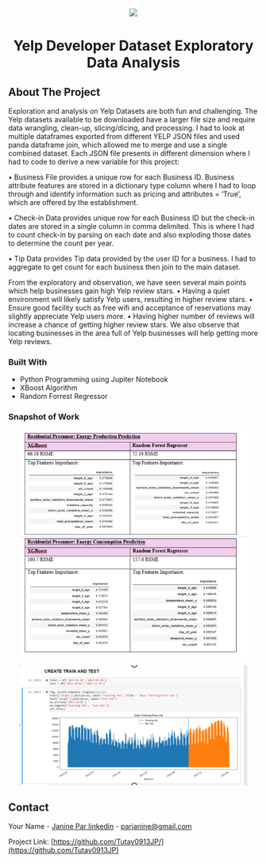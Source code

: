 <!-- PROJECT LOGO -->
<br />
<div align="center">
<p align="center">
  <img width="460" height="auto" src="https://github.com/Tutay0913JP/portfolio/blob/master/images/yelp.png">
</p>


  <h1 align="center">Yelp Developer Dataset Exploratory Data Analysis</h1>
  <p align="center">
  </p>
</div>

<!-- ABOUT THE PROJECT -->
## About The Project

Exploration and analysis on Yelp Datasets are both fun and challenging. The Yelp datasets available to be downloaded have a larger file size and require data wrangling, clean-up, slicing/dicing, and processing.  I had to look at multiple dataframes exported from different YELP JSON files and used panda dataframe join, which allowed me to merge and use a single combined dataset. Each JSON file presents in different dimension where I had to code to derive a new variable for this project: 

•	Business File provides a unique row for each Business ID. Business attribute features are stored in a dictionary type column where I had to loop through and identify information such as pricing and attributes = ‘True’, which are offered by the establishment. 

•	Check-in Data provides unique row for each Business ID but the check-in dates are stored in a single column in comma delimited. This is where I had to count check-in by parsing on each date and also exploding those dates to determine the count per year.  

•	Tip Data provides Tip data provided by the user ID for a business. I had to aggregate to get count for each business then join to the main dataset. 

From the exploratory and observation, we have seen several main points which help businesses gain high Yelp review stars.
•	Having a quiet environment will likely satisfy Yelp users, resulting in higher review stars.
•	Ensure good facility such as free wifi and acceptance of reservations may slightly appreciate Yelp users more.
•	Having higher number of reviews will increase a chance of getting higher review stars. We also observe that locating businesses in the area full of Yelp businesses will help getting more Yelp reviews.


### Built With
* Python Programming using Jupiter Notebook
* XBoost Algorithm
* Random Forrest Regressor


### Snapshot of Work

<p align="center">
  <img width="460" height="auto" src="https://github.com/Tutay0913JP/DataScienceWork/blob/main/images/ResultTimeseriesRegression.png">
</p>

<p align="center">
  <img width="460" height="auto" src="https://github.com/Tutay0913JP/DataScienceWork/blob/main/images/prosumer1.png">
</p>

<!-- CONTACT -->
## Contact

Your Name - [Janine Par linkedin](https://www.linkedin.com/in/janine-par-a0753a2b8) - parjanine@gmail.com

Project Link: [https://github.com/Tutay0913JP/](https://github.com/Tutay0913JP)

